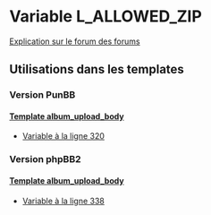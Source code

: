 # Variable L_ALLOWED_ZIP
[Explication sur le forum des forums](http://forum.forumactif.com/t294113-listing-des-variables#L_ALLOWED_ZIP)
## Utilisations dans les templates
### Version PunBB
#### [Template album_upload_body](punbb/album_upload_body.md)
* [Variable à la ligne 320](../punbb/album_upload_body.tpl#L320)
### Version phpBB2
#### [Template album_upload_body](subsilver/album_upload_body.md)
* [Variable à la ligne 338](../subsilver/album_upload_body.tpl#L338)